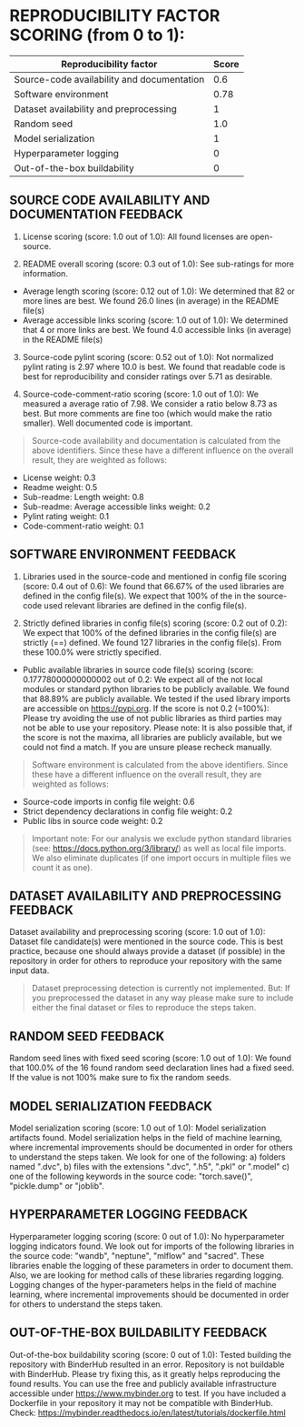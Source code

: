 # REPRODUCIBILITY FACTOR SCORING (from 0 to 1): 

| Reproducibility factor | Score |
| ----------- | ----------- |
| Source-code availability and documentation |  0.6 |
| Software environment |  0.78 |
| Dataset availability and preprocessing |  1 |
| Random seed |  1.0 |
| Model serialization |  1 |
| Hyperparameter logging |  0 |
| Out-of-the-box buildability |  0 |


## SOURCE CODE AVAILABILITY AND DOCUMENTATION FEEDBACK

1. License scoring (score: 1.0 out of 1.0): All found licenses are open-source.

2. README overall scoring (score: 0.3 out of 1.0): See sub-ratings for more information.

- Average length scoring (score: 0.12 out of 1.0): We determined that 82 or more lines are best. We found 26.0 lines (in average) in the README file(s)
- Average accessible links scoring (score: 1.0 out of 1.0): We determined that 4 or more links are best. We found 4.0 accessible links (in average) in the README file(s)
3. Source-code pylint scoring (score: 0.52 out of 1.0): Not normalized pylint rating is 2.97 where 10.0 is best. We found that readable code is best for reproducibility and consider ratings over 5.71 as desirable.

4. Source-code-comment-ratio scoring (score: 1.0 out of 1.0): We measured a average ratio of 7.98. We consider a ratio below 8.73 as best. But more comments are fine too (which would make the ratio smaller). Well documented code is important.

> Source-code availability and documentation is calculated from the above identifiers. Since these have a different influence on the overall result, they are weighted as follows:

- License weight: 0.3
- Readme weight: 0.5
- Sub-readme: Length weight: 0.8
- Sub-readme: Average accessible links weight: 0.2
- Pylint rating weight: 0.1
- Code-comment-ratio weight: 0.1


## SOFTWARE ENVIRONMENT FEEDBACK

1. Libraries used in the source-code and mentioned in config file scoring (score: 0.4 out of 0.6): We found that 66.67% of the used libraries are defined in the config file(s). We expect that 100% of the in the source-code used relevant libraries are defined in the config file(s).

2. Strictly defined libraries in config file(s) scoring (score: 0.2 out of 0.2): We expect that 100% of the defined libraries in the config file(s) are strictly (==) defined. We found 127 libraries in the config file(s). From these 100.0% were strictly specified.

- Public available libraries in source code file(s) scoring (score: 0.17778000000000002 out of 0.2: We expect all of the not local modules or standard python libraries to be publicly available. We found that 88.89% are publicly available. We tested if the used library imports are accessible on https://pypi.org. If the score is not 0.2 (=100%): Please try avoiding the use of not public libraries as third parties may not be able to use your repository. Please note: It is also possible that, if the score is not the maxima, all libraries are publicly available, but we could not find a match. If you are unsure please recheck manually.

> Software environment is calculated from the above identifiers. Since these have a different influence on the overall result, they are weighted as follows:
- Source-code imports in config file weight: 0.6
- Strict dependency declarations in config file weight: 0.2
- Public libs in source code weight: 0.2

> Important note: For our analysis we exclude python standard libraries (see: https://docs.python.org/3/library/) as well as local file imports. We also eliminate duplicates (if one import occurs in multiple files we count it as one).


## DATASET AVAILABILITY AND PREPROCESSING FEEDBACK

Dataset availability and preprocessing scoring (score: 1.0 out of 1.0): Dataset file candidate(s) were mentioned in the source code. This is best practice, because one should always provide a dataset (if possible) in the repository in order for others to reproduce your repository with the same input data.

> Dataset preprocessing detection is currently not implemented. But: If you preprocessed the dataset in any way please make sure to include either the final dataset or files to reproduce the steps taken.


## RANDOM SEED FEEDBACK

Random seed lines with fixed seed scoring (score: 1.0 out of 1.0): We found that 100.0% of the 16 found random seed declaration lines had a fixed seed. If the value is not 100% make sure to fix the random seeds.


## MODEL SERIALIZATION FEEDBACK

Model serialization scoring (score: 1.0 out of 1.0): Model serialization artifacts found. Model serialization helps in the field of machine learning, where incremental improvements should be documented in order for others to understand the steps taken. We look for one of the following: a) folders named ".dvc", b) files with the extensions ".dvc", ".h5", ".pkl" or ".model" c) one of the following keywords in the source code: "torch.save()", "pickle.dump" or "joblib".


## HYPERPARAMETER LOGGING FEEDBACK

Hyperparameter logging scoring (score: 0 out of 1.0): No hyperparameter logging indicators found. We look out for imports of the following libraries in the source code: "wandb", "neptune", "mlflow" and "sacred". These libraries enable the logging of these parameters in order to document them. Also, we are looking for method calls of these libraries regarding logging. Logging changes of the hyper-parameters helps in the field of machine learning, where incremental improvements should be documented in order for others to understand the steps taken.


## OUT-OF-THE-BOX BUILDABILITY FEEDBACK

Out-of-the-box buildability scoring (score: 0 out of 1.0): Tested building the repository with BinderHub resulted in an error. Repository is not buildable with BinderHub. Please try fixing this, as it greatly helps reproducing the found results. You can use the free and publicly available infrastructure accessible under https://www.mybinder.org to test. If you have included a Dockerfile in your repository it may not be compatible with BinderHub. Check: https://mybinder.readthedocs.io/en/latest/tutorials/dockerfile.html
